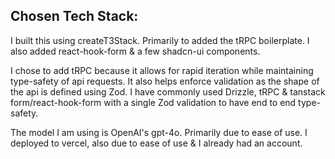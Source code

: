 ## Chosen Tech Stack:

I built this using createT3Stack. Primarily to added the tRPC boilerplate. I also added react-hook-form & a few shadcn-ui components.

I chose to add tRPC because it allows for rapid iteration while maintaining type-safety of api requests. It also helps enforce validation as the shape of the api is defined using Zod. I have commonly used Drizzle, tRPC & tanstack form/react-hook-form with a single Zod validation to have end to end type-safety.

The model I am using is OpenAI's gpt-4o. Primarily due to ease of use. I deployed to vercel, also due to ease of use & I already had an account.
